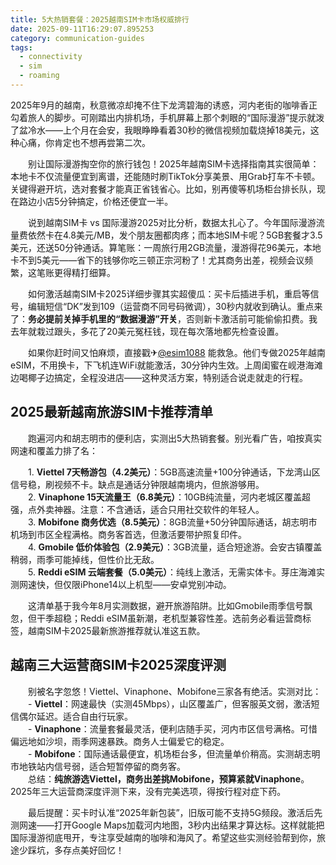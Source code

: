 ```yaml
---
title: 5大热销套餐：2025越南SIM卡市场权威排行
date: 2025-09-11T16:29:07.895253
category: communication-guides
tags:
  - connectivity
  - sim
  - roaming
---
```


2025年9月的越南，秋意微凉却掩不住下龙湾碧海的诱惑，河内老街的咖啡香正勾着旅人的脚步。可刚踏出内排机场，手机屏幕上那个刺眼的“国际漫游”提示就泼了盆冷水——上个月在会安，我眼睁睁看着30秒的微信视频加载烧掉18美元，这种心痛，你肯定也不想再尝第二次。

　　别让国际漫游掏空你的旅行钱包！2025年越南SIM卡选择指南其实很简单：本地卡不仅流量便宜到离谱，还能随时刷TikTok分享美景、用Grab打车不卡顿。关键得避开坑，选对套餐才能真正省钱省心。比如，别再傻等机场柜台排长队，现在路边小店5分钟搞定，价格还便宜一半。

　　说到越南SIM卡 vs 国际漫游2025对比分析，数据太扎心了。今年国际漫游流量费依然卡在4.8美元/MB，发个朋友圈都肉疼；而本地SIM卡呢？5GB套餐才3.5美元，还送50分钟通话。算笔账：一周旅行用2GB流量，漫游得花96美元，本地卡不到5美元——省下的钱够你吃三顿正宗河粉了！尤其商务出差，视频会议频繁，这笔账更得精打细算。

　　如何激活越南SIM卡2025详细步骤其实超傻瓜：买卡后插进手机，重启等信号，编辑短信“DK”发到109（运营商不同号码微调），30秒内就收到确认。重点来了：**务必提前关掉手机里的“数据漫游”开关**，否则新卡激活前可能偷偷扣费。我去年就栽过跟头，多花了20美元冤枉钱，现在每次落地都先检查设置。

　　如果你赶时间又怕麻烦，直接戳✈[@esim1088](https://t.me/s/esim1088) 能救急。他们专做2025年越南eSIM，不用换卡，下飞机连WiFi就能激活，30分钟内生效。上周闺蜜在岘港海滩边喝椰子边搞定，全程没进店——这种灵活方案，特别适合说走就走的行程。

## 2025最新越南旅游SIM卡推荐清单

　　跑遍河内和胡志明市的便利店，实测出5大热销套餐。别光看广告，咱按真实网速和覆盖力排了名：

　　1.  **Viettel 7天畅游包（4.2美元）**：5GB高速流量+100分钟通话，下龙湾山区信号稳，刷视频不卡。缺点是通话分钟限越南境内，但旅游够用。  
　　2.  **Vinaphone 15天流量王（6.8美元）**：10GB纯流量，河内老城区覆盖超强，点外卖神器。注意：不含通话，适合只用社交软件的年轻人。  
　　3.  **Mobifone 商务优选（8.5美元）**：8GB流量+50分钟国际通话，胡志明市机场到市区全程满格。商务客首选，但激活要带护照复印件。  
　　4.  **Gmobile 低价体验包（2.9美元）**：3GB流量，适合短途游。会安古镇覆盖稍弱，雨季可能掉线，但性价比无敌。  
　　5.  **Reddi eSIM 云端套餐（5.0美元）**：纯线上激活，无需实体卡。芽庄海滩实测网速快，但仅限iPhone14以上机型——安卓党别冲动。

　　这清单基于我今年8月实测数据，避开旅游陷阱。比如Gmobile雨季信号飘忽，但干季超稳；Reddi eSIM虽新潮，老机型兼容性差。选前务必看运营商标签，越南SIM卡2025最新旅游推荐就认准这五款。

## 越南三大运营商SIM卡2025深度评测

　　别被名字忽悠！Viettel、Vinaphone、Mobifone三家各有绝活。实测对比：  
　　- **Viettel**：网速最快（实测45Mbps），山区覆盖广，但客服英文弱，激活短信偶尔延迟。适合自由行玩家。  
　　- **Vinaphone**：流量套餐最灵活，便利店随手买，河内市区信号满格。可惜偏远地如沙坝，雨季网速暴跌。商务人士偏爱它的稳定。  
　　- **Mobifone**：国际通话最便宜，机场柜台多，但流量单价稍高。实测胡志明市地铁站内信号弱，适合短暂停留的商务客。  
　　总结：**纯旅游选Viettel，商务出差挑Mobifone，预算紧就Vinaphone**。2025年三大运营商深度评测下来，没有完美选项，得按行程对症下药。

　　最后提醒：买卡时认准“2025年新包装”，旧版可能不支持5G频段。激活后先测网速——打开Google Maps加载河内地图，3秒内出结果才算达标。这样就能把国际漫游彻底甩开，专注享受越南的咖啡和海风了。希望这些实测经验帮到你，旅途少踩坑，多存点美好回忆！